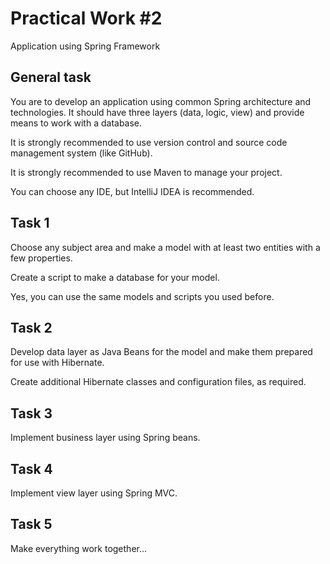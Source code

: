 # Practical Work #2

Application using Spring Framework

## General task

You are to develop an application using common Spring architecture and technologies. It should have three layers (data, logic, view) and provide means to work with a database.

It is strongly recommended to use version control and source code management system (like GitHub).

It is strongly recommended to use Maven to manage your project.

You can choose any IDE, but IntelliJ IDEA is recommended.

## Task 1

Choose any subject area and make a model with at least two entities with a few properties.

Create a script to make a database for your model.

Yes, you can use the same models and scripts you used before.

## Task 2

Develop data layer as Java Beans for the model and make them prepared for use with Hibernate.

Create additional Hibernate classes and configuration files, as required.

## Task 3

Implement business layer using Spring beans.

## Task 4

Implement view layer using Spring MVC.

## Task 5

Make everything work together…
